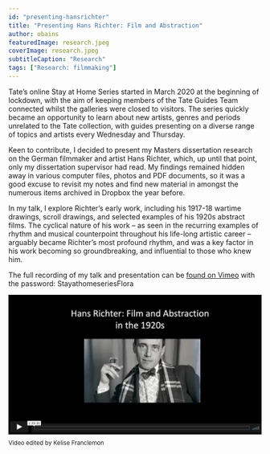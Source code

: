 ```yaml
---
id: "presenting-hansrichter"
title: "Presenting Hans Richter: Film and Abstraction"
author: obains
featuredImage: research.jpeg
coverImage: research.jpeg
subtitleCaption: "Research"
tags: ["Research: filmmaking"]
---
```


Tate’s online Stay at Home Series started in March 2020 at the beginning of lockdown, with the aim of keeping members of the Tate Guides Team connected whilst the galleries were closed to visitors. The series quickly became an opportunity to learn about new artists, genres and periods unrelated to the Tate collection, with guides presenting on a diverse range of topics and artists every Wednesday and Thursday.

Keen to contribute, I decided to present my Masters dissertation research on the German filmmaker and artist Hans Richter, which, up until that point, only my dissertation supervisor had read. My findings remained hidden away in various computer files, photos and PDF documents, so it was a good excuse to revisit my notes and find new material in amongst the numerous items archived in Dropbox the year before. 

In my talk, I explore Richter’s early work, including his 1917-18 wartime drawings, scroll drawings, and selected examples of his 1920s abstract films. The cyclical nature of his work – as seen in the recurring examples of rhythm and musical counterpoint throughout his life-long artistic career – arguably became Richter’s most profound rhythm, and was a key factor in his work becoming so groundbreaking, and influential to those who knew him.

The full recording of my talk and presentation can be [found on Vimeo](https://vimeo.com/438543120) with the password: StayathomeseriesFlora

<a href="https://vimeo.com/438543120"  target="_blank" >
<img src="https://github.com/floraml/filehosting/blob/master/Screenshot%202020-11-15%20at%2017.18.30.png?raw=true" width="600"/>
<br/>
</a>
<sub>Video edited by Kelise Franclemon</sub>
